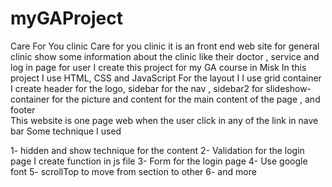# myGAProject
Care For You clinic
Care for you clinic it is an front end web site for general clinic show some information about the clinic like their doctor , service and log in page for user 
I create this project for my GA course in Misk 
In this project I use HTML, CSS and JavaScript 
For the layout I I use grid container I create header for the logo,  sidebar for the nav , sidebar2 for slideshow-container for the picture and content for the main content of the page , and footer  
This website is one page web when the user click in any  of the link in nave bar 
Some technique I used 

1-	hidden and show technique for the content
2-	Validation for the login page I create function in js file 
3-	Form for the login page
4-	Use google font
5-	scrollTop to move from section to other
6-	and more 
